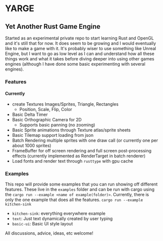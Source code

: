 # YARGE
## Yet Another Rust Game Engine

Started as an experimental private repo to start learning Rust and OpenGL and it's still that for now.
It does seem to be growing and I would eventually like to make a game with it. It's probably wiser to use something
like Unreal Engine, but I want to go as low level as I can and understand how all these things work and what it takes
before diving deeper into using other games engines (although I have done some basic experimenting with several engines).

### Features
#### Currently
- create Textures Images/Sprites, Triangle, Rectangles
    - Position, Scale, Flip, Color
- Basic Delta Timer
- Basic Orthographic Camera for 2D
    - Supports basic panning (no zooming)
- Basic Sprite animations through Texture atlas/sprite sheets
- Basic Tilemap support loading from json
- Batch Rendering multiple sprites with one draw call (or currently one per about 1000 sprites)
- FrameBuffer for off screen rendering and full screen post-processing effects (currently implemented as RenderTarget in batch renderer)
- Load fonts and render text through `rusttype` with gpu cache

### Examples
This repo will provide some examples that you can run showing off different features. These live in the `examples` folder and can be run with
cargo using the `cargo run --example <name of example(folder)>`. Currently, there is only the one example that does all the features. `cargo run --example kitchen-sink`
- `kitchen-sink`: everything everywhere example
- `text`: Just text dynamically created by user typing
- `basic-ui`: Basic UI style layout

All discussions, advice, ideas, etc welcome!
